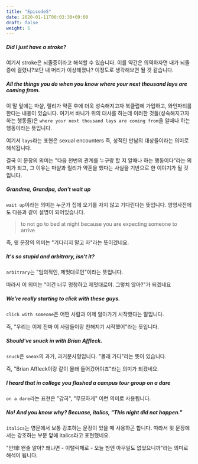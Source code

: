 ```yaml
---
title: "Episode5"
date: 2020-01-11T00:03:30+09:00
draft: false
weight: 5
---
```


##### Did I just have a stroke?

여기서 stroke은 뇌졸증이라고 해석할 수 있습니다.
이를 약간은 의역하자면 내가 뇌졸증에 걸렸나?보단 내 머리가 이상해졌나? 이정도로 생각해보면 될 것 같습니다.

##### All the things you do when you know where your next thousand lays are coming from.

이 말 앞에는 마샬, 릴리가 약혼 후에 더욱 성숙해지고자 북클럽에 가입하고, 와인파티를 한다는 내용이 있습니다. 여기서 바니가 위의 대사를 하는데 이러한 것들(성숙해지고자 하는 행동들)은 `where your next thousand lays are coming from`을 알때나 하는 행동이라는 뜻입니다.

여기서 `lays`라는 표현은 sexual encounters 즉, 성적인 만남의 대상들이라는 의미로 해석됩니다.

결국 이 문장의 의미는 "다음 천번의 관계를 누구랑 할 지 알때나 하는 행동이다"라는 의미가 되고, 그 이유는 마샬과 릴리가 약혼을 했다는 사실을 기반으로 한 이야기가 될 것입니다.

##### Grandma, Grandpa, don't wait up

`wait up`이라는 의미는 누군가 집에 오기를 자지 않고 기다린다는 뜻입니다. 영영사전에도 다음과 같이 설명이 되어있습니다.

> to not go to bed at night because you are expecting someone to arrive

즉, 윗 문장의 의미는 "기다리지 말고 자"라는 뜻이겠네요.

##### It's so stupid and arbitrary, isn't it?

`arbitrary`는 "임의적인, 제멋대로인"이라는 뜻입니다.

따라서 이 의미는 "이건 너무 멍청하고 제멋대로야. 그렇치 않아?"가 되겠네요

##### We're really starting to click with these guys.

`click with someone`은 어떤 사람과 이제 알아가기 시작했다는 말입니다.

즉, "우리는 이제 진짜 이 사람들이랑 친해지기 시작했어"라는 뜻입니다.

##### Should've snuck in with Brian Affleck.

`snuck`은 `sneak`의 과거, 과거분사형입니다. "몰래 가다"라는 뜻이 있습니다.

즉, "Brian Affleck이랑 같이 몰래 들어갔어야죠"라는 의미가 되겠네요.

##### I heard that in college you flashed a campus tour group on a dare

`on a dare`라는 표현은 "감히", "무모하게" 이런 의미로 사용됩니다. 

##### No! And you know why? Becuase, italics, "This night did not happen."

`italics`는 영문에서 보통 강조하는 문장이 있을 때 사용하곤 합니다. 따라서 윗 문장에서는 강조하는 부분 앞에 italics라고 표현했네요.

"안돼! 왠줄 알아? 왜냐면 - 이탤릭체로 - 오늘 밤엔 아무일도 없었으니까"라는 의미로 해석이 됩니다.